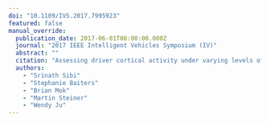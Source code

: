 ```yaml
---
doi: "10.1109/IVS.2017.7995923"
featured: false
manual_override:
  publication_date: 2017-06-01T00:00:00.000Z
  journal: "2017 IEEE Intelligent Vehicles Symposium (IV)"
  abstract: ""
  citation: "Assessing driver cortical activity under varying levels of automation with functional near infrared spectroscopy (2017)"
  authors:
    - "Srinath Sibi"
    - "Stephanie Baiters"
    - "Brian Mok"
    - "Martin Steiner"
    - "Wendy Ju"
---
```


<!-- You can add additional content about this publication here if needed -->
